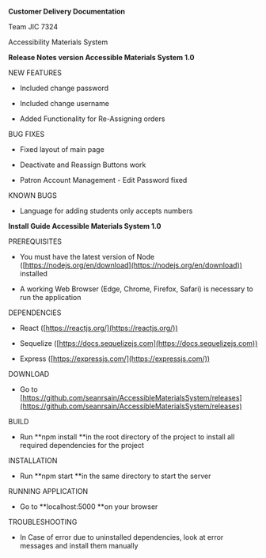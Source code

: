 **Customer Delivery Documentation**

Team JIC 7324

Accessibility Materials System

**Release Notes version Accessible Materials System 1.0**

NEW FEATURES

* Included change password

* Included change username

* Added Functionality for Re-Assigning orders

BUG FIXES

* Fixed layout of main page

* Deactivate and Reassign Buttons work

* Patron Account Management - Edit Password fixed

KNOWN BUGS

* Language for adding students only accepts numbers

**Install Guide Accessible Materials System 1.0**

PREREQUISITES

* You must have the latest version of Node ([https://nodejs.org/en/download](https://nodejs.org/en/download)) installed

* A working Web Browser (Edge, Chrome, Firefox, Safari) is necessary to run the application

DEPENDENCIES

* React ([https://reactjs.org/](https://reactjs.org/))

* Sequelize ([https://docs.sequelizejs.com](https://docs.sequelizejs.com))

* Express ([https://expressjs.com/](https://expressjs.com/))

DOWNLOAD

* Go to [https://github.com/seanrsain/AccessibleMaterialsSystem/releases](https://github.com/seanrsain/AccessibleMaterialsSystem/releases)

BUILD

* Run **npm install **in the root directory of the project to install all required dependencies for the project

INSTALLATION

* Run **npm start **in the same directory to start the server

RUNNING APPLICATION

* Go to **localhost:5000 **on your browser

TROUBLESHOOTING

* In Case of error due to uninstalled dependencies, look at error messages and install them manually

